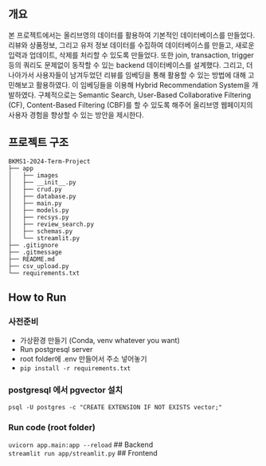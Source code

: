 ## 개요
본 프로젝트에서는 올리브영의 데이터를 활용하여 기본적인 데이터베이스를 만들었다. 리뷰와 상품정보, 그리고 유저 정보 데이터를 수집하여 데이터베이스를 만들고, 새로운 입력과 업데이트, 삭제를 처리할 수 있도록 만들었다. 또한 join, transaction, trigger 등의 쿼리도 문제없이 동작할 수 있는 backend 데이터베이스를 설계했다. 그리고, 더 나아가서 사용자들이 남겨두었던 리뷰를 임베딩을 통해 활용할 수 있는 방법에 대해 고민해보고 활용하였다. 이 임베딩들을 이용해 Hybrid Recommendation System을 개발하였다. 구체적으로는 Semantic Search, User-Based Collaborative Filtering (CF), Content-Based Filtering (CBF)를 할 수 있도록 해주어 올리브영 웹페이지의 사용자 경험을 향상할 수 있는 방안을 제시한다.

## 프로젝트 구조 
```
BKMS1-2024-Term-Project
├── app
│   ├── images
│   ├── __init__.py
│   ├── crud.py
│   ├── database.py
│   ├── main.py
│   ├── models.py
│   ├── recsys.py
│   ├── review_search.py
│   ├── schemas.py
│   └── streamlit.py
├── .gitignore
├── .gitmessage
├── README.md
├── csv_upload.py
└── requirements.txt
```
## How to Run

### 사전준비

- 가상환경 만들기 (Conda, venv whatever you want)
- Run postgresql server
- root folder에 .env 만들어서 주소 넣어놓기
- `pip install -r requirements.txt`

### postgresql 에서 pgvector 설치

`psql -U postgres -c "CREATE EXTENSION IF NOT EXISTS vector;"`

### Run code (root folder)
`uvicorn app.main:app --reload` ## Backend                   
`streamlit run app/streamlit.py` ## Frontend

